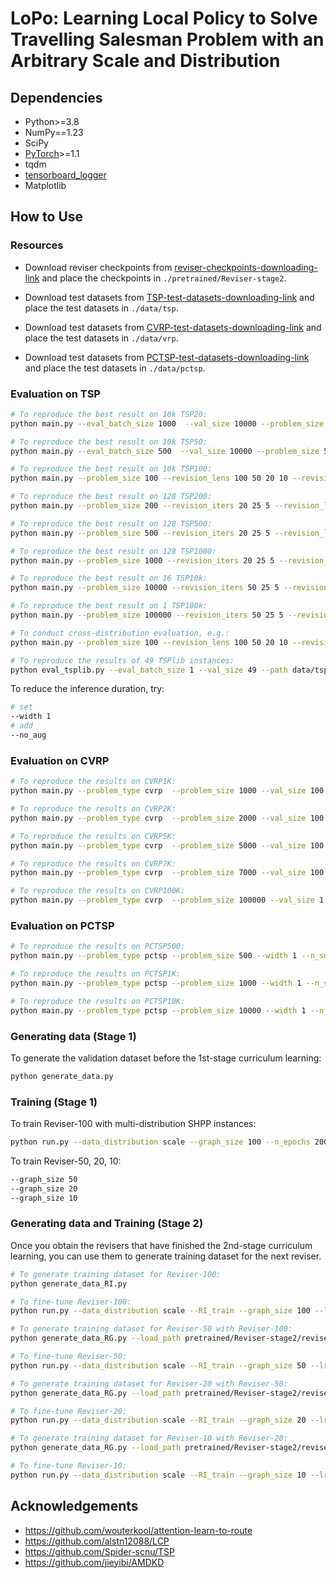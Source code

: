 # LoPo: Learning Local Policy to Solve Travelling Salesman Problem with an Arbitrary Scale and Distribution



## Dependencies

* Python>=3.8
* NumPy==1.23
* SciPy
* [PyTorch](http://pytorch.org/)>=1.1
* tqdm
* [tensorboard_logger](https://github.com/TeamHG-Memex/tensorboard_logger)
* Matplotlib

## How to Use

### Resources

- Download reviser checkpoints from [reviser-checkpoints-downloading-link](https://drive.google.com/file/d/1a5XthsAPr29bl-U5hD5rGk2Oqll2OqNq/view?usp=share_link) and place the checkpoints in `./pretrained/Reviser-stage2`.

- Download test datasets from [TSP-test-datasets-downloading-link](https://drive.google.com/file/d/1KfCuASdp5N1OH7m41zZ0j2D_zvLjhB2O/view?usp=share_link) and place the test datasets in `./data/tsp`.

- Download test datasets from [CVRP-test-datasets-downloading-link](https://drive.google.com/file/d/1yni24PcZJzOc8RKE4ZAhrPad7j7aZzJb/view?usp=sharing) and place the test datasets in `./data/vrp`.

- Download test datasets from [PCTSP-test-datasets-downloading-link](https://drive.google.com/file/d/1xkxDgr5xOoTm7bZEIWo3vOOIyoyx5naO/view?usp=sharing) and place the test datasets in `./data/pctsp`.


### Evaluation on TSP

```bash
# To reproduce the best result on 10k TSP20: 
python main.py --eval_batch_size 1000  --val_size 10000 --problem_size 20 --revision_lens 20 10 --revision_iters 10 5 --width 80 --decode_strategy sampling --no_aug

# To reproduce the best result on 10k TSP50: 
python main.py --eval_batch_size 500  --val_size 10000 --problem_size 50 --revision_lens 50 20 --revision_iters 30 10 --width 80 --decode_strategy sampling --no_aug

# To reproduce the best result on 10k TSP100: 
python main.py --problem_size 100 --revision_lens 100 50 20 10 --revision_iters 20 10 10 5 --width 80 --eval_batch_size 200 --val_size 10000 --decode_strategy sampling --no_aug

# To reproduce the best result on 128 TSP200: 
python main.py --problem_size 200 --revision_iters 20 25 5 --revision_lens 100 50 20 --width 10 --eval_batch_size 128 --val_size 128 --decode_strategy greedy

# To reproduce the best result on 128 TSP500:
python main.py --problem_size 500 --revision_iters 20 25 5 --revision_lens 100 50 20 --width 10 --eval_batch_size 64 --val_size 128 --decode_strategy greedy

# To reproduce the best result on 128 TSP1000:
python main.py --problem_size 1000 --revision_iters 20 25 5 --revision_lens 100 50 20 --width 10 --eval_batch_size 32 --val_size 128 --decode_strategy greedy

# To reproduce the best result on 16 TSP10k:
python main.py --problem_size 10000 --revision_iters 50 25 5 --revision_lens 100 50 20 --width 10 --eval_batch_size 4 --val_size 16 --decode_strategy greedy

# To reproduce the best result on 1 TSP100k:
python main.py --problem_size 100000 --revision_iters 50 25 5 --revision_lens 100 50 20 --width 1 --eval_batch_size 1 --val_size 1 --decode_strategy greedy

# To conduct cross-distribution evaluation, e.g.:
python main.py --problem_size 100 --revision_lens 100 50 20 10 --revision_iters 20 10 10 5 --width 140 --eval_batch_size 100 --val_size 10000 --decode_strategy sampling --path data/tsp/tsp_uniform100_10000.pkl  --no_aug

# To reproduce the results of 49 TSPlib instances:
python eval_tsplib.py --eval_batch_size 1 --val_size 49 --path data/tsp/tsplib49.pkl --width 128 --decode_strategy greedy
```


To reduce the inference duration, try:
```bash
# set
--width 1
# add
--no_aug
```

### Evaluation on CVRP

```bash
# To reproduce the results on CVRP1K: 
python main.py --problem_type cvrp  --problem_size 1000 --val_size 100 --revision_lens  20 10 --revision_iters 10 5

# To reproduce the results on CVRP2K: 
python main.py --problem_type cvrp  --problem_size 2000 --val_size 100 --revision_lens 50 20 --revision_iters 15 5

# To reproduce the results on CVRP5K:
python main.py --problem_type cvrp  --problem_size 5000 --val_size 100 --revision_lens 50 20 --revision_iters 15 5

# To reproduce the results on CVRP7K:
python main.py --problem_type cvrp  --problem_size 7000 --val_size 100 --revision_lens 50 20 --revision_iters 15 5

# To reproduce the results on CVRP100K:
python main.py --problem_type cvrp  --problem_size 100000 --val_size 1 --revision_lens 100 50 20 --revision_iters 10 15 5
```

### Evaluation on PCTSP

```bash
# To reproduce the results on PCTSP500: 
python main.py --problem_type pctsp --problem_size 500 --width 1 --n_subset 10 --eval_batch_size 64 --val_size 128

# To reproduce the results on PCTSP1K: 
python main.py --problem_type pctsp --problem_size 1000 --width 1 --n_subset 10 --eval_batch_size 32 --val_size 128

# To reproduce the results on PCTSP10K:
python main.py --problem_type pctsp --problem_size 10000 --width 1 --n_subset 10 --eval_batch_size 2 --val_size 16
```

### Generating data (Stage 1)

To generate the validation dataset before the 1st-stage curriculum learning:
```bash
python generate_data.py
```

### Training (Stage 1)

To train Reviser-100 with multi-distribution SHPP instances:
```bash
python run.py --data_distribution scale --graph_size 100 --n_epochs 200
```

To train Reviser-50, 20, 10:
```bash
--graph_size 50
--graph_size 20
--graph_size 10
```

### Generating data and Training (Stage 2)

Once you obtain the revisers that have finished the 2nd-stage curriculum learning, you can use them to generate training dataset for the next reviser.

```bash
# To generate training dataset for Reviser-100:
python generate_data_RI.py

# To fine-tune Reviser-100:
python run.py --data_distribution scale --RI_train --graph_size 100 --lr_decay 0.99 --RI_path data/RI_train_tsp/500_RI100_seed1235.pt --load_path pretrained/Reviser-stage1/reviser_100/epoch-199.pt --n_epochs 300 --checkpoint_epochs 100

# To generate training dataset for Reviser-50 with Reviser-100:
python generate_data_RG.py --load_path pretrained/Reviser-stage2/reviser_100/epoch-299.pt --data_path data/RI_train_tsp/500_RI100_seed1235.pt --tgt_size 50 --revision_lens 100 --batch_size 50

# To fine-tune Reviser-50:
python run.py --data_distribution scale --RI_train --graph_size 50 --lr_decay 0.99 --RI_path data/RG_train_tsp/RG50.pt --load_path pretrained/Reviser-stage1/reviser_50/epoch-199.pt --n_epochs 300 --checkpoint_epochs 100

# To generate training dataset for Reviser-20 with Reviser-50:
python generate_data_RG.py --load_path pretrained/Reviser-stage2/reviser_50/epoch-299.pt --data_path data/RG_train_tsp/RG50.pt --tgt_size 20 --revision_lens 50 --batch_size 100 

# To fine-tune Reviser-20:
python run.py --data_distribution scale --RI_train --graph_size 20 --lr_decay 0.99 --RI_path data/RG_train_tsp/RG20.pt --load_path pretrained/Reviser-stage1/reviser_20/epoch-199.pt --n_epochs 300 --checkpoint_epochs 100

# To generate training dataset for Reviser-10 with Reviser-20:
python generate_data_RG.py --load_path pretrained/Reviser-stage2/reviser_20/epoch-299.pt --data_path data/RG_train_tsp/RG20.pt --tgt_size 10 --revision_lens 20 --batch_size 100 

# To fine-tune Reviser-10:
python run.py --data_distribution scale --RI_train --graph_size 10 --lr_decay 0.99 --RI_path data/RG_train_tsp/RG10.pt --load_path pretrained/Reviser-stage1/reviser_10/epoch-99.pt --n_epochs 300 --checkpoint_epochs 100
```

## Acknowledgements

* https://github.com/wouterkool/attention-learn-to-route
* https://github.com/alstn12088/LCP
* https://github.com/Spider-scnu/TSP
* https://github.com/jieyibi/AMDKD